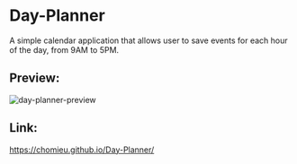 # Day-Planner
<p> A simple calendar application that allows user to save events for each hour of the day, from 9AM to 5PM.</p>

## Preview:
<img alt="day-planner-preview" src="https://i.imgur.com/VQAdtOM.png">

## Link:
<https://chomieu.github.io/Day-Planner/>
